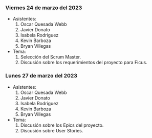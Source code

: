### Viernes 24 de marzo del 2023
  - Asistentes:
    1. Oscar Quesada Webb
    2. Javier Donato
    3. Isabela Rodriguez
    4. Kevin Barboza
    5. Bryan Villegas
  - Tema:
     1. Selección del Scrum Master.
     2. Discusión sobre los requerimientos del proyecto para Ficus.
    
### Lunes 27 de marzo del 2023
  - Asistentes:
    1. Oscar Quesada Webb
    2. Javier Donato
    3. Isabela Rodriguez
    4. Kevin Barboza
    5. Bryan Villegas
  - Tema:
    1. Discusión sobre los Epics del proyecto.
    2. Discusión sobre User Stories.
    
